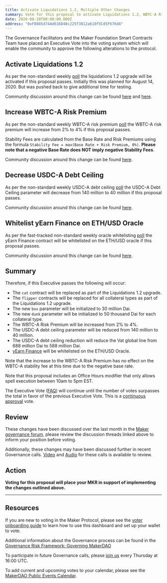 ```yaml
---
title: Activate Liquidations 1.2, Multiple Other Changes
summary: Vote for this proposal to activate Liquidations 1.2, WBTC-A Risk Premium, USDC-A Debt Ceiling, and Whitelist yEarn on ETH/USD Oracle.
date: 2020-08-28T00:00:00.000Z
address: "0xF8085d74Ad616D48c225f3812a610f5Cd5F676dA"
---
```

The Governance Facilitators and the Maker Foundation Smart Contracts Team have placed an Executive Vote into the voting system which will enable the community to approve the following alterations to the protocol.

## Activate Liquidations 1.2

As per the non-standard weekly [poll](https://vote.makerdao.com/polling-proposal/qmzaapfn5wxrqpk8pej9bepw1gxufmmndw96kgeufomjvd) the liquidations 1.2 upgrade will be activated if this proposal passes. Initially this was planned for August 14, 2020. But was pushed back to give additional time for testing.

Community discussion around this change can be found [here](https://forum.makerdao.com/t/3592) and [here](https://forum.makerdao.com/t/liquidations-1-2-technical-details/3792).

## Increase WBTC-A Risk Premium

As per the non-standard weekly WBTC-A risk premium [poll](https://vote.makerdao.com/polling-proposal/qmegdesyr94jquarahjurtl1xyhl7ccqhyvsyvnsh9gnof) the WBTC-A risk premium will increase from 2% to 4% if this proposal passes.

Stability Fees are calculated from the Base Rate and Risk Premiums using the formula `Stability Fee = max(Base Rate + Risk Premium, 0%)`. **Please note that a negative Base Rate does NOT imply negative Stability Fees**.

Community discussion around this change can be found [here](https://forum.makerdao.com/t/3484).

## Decrease USDC-A Debt Ceiling

As per the non-standard weekly USDC-A debt ceiling [poll](https://vote.makerdao.com/polling-proposal/qmyw9g1er2uf32mbojwde8nfdjlrqyjzgyzsdhkuyutban) the USDC-A Debt Ceiling parameter will decrease from 140 million to 40 million if this proposal passes.

Community discussion around this change can be found [here](https://forum.makerdao.com/t/3738).

## Whitelist yEarn Finance on ETH/USD Oracle

As per the fast-tracked non-standard weekly oracle whitelisting [poll](https://vote.makerdao.com/polling-proposal/qmf5fpixcyutkuxdslwiymqwpfymkbh74ea4c2smjmb5ia) the yEarn Finance contract will be whitelisted on the ETH/USD oracle if this proposal passes.

Community discussion around this change can be found [here](https://forum.makerdao.com/t/3773).

## Summary

Therefore, if this Executive passes the following will occur:
- The `cat` contract will be replaced as part of the Liquidations 1.2 upgrade.
- The `flipper` contracts will be replaced for all collateral types as part of the Liquidations 1.2 upgrade.
- The new `box` parameter will be initialized to 30 million Dai.
- The new `dunk` parameter will be initialized to 50 thousand Dai for each collateral type.
- The WBTC-A Risk Premium will be increased from 2% to 4%.
- The USDC-A debt ceiling parameter will be reduced from 140 million to 40 million.
- The USDC-A debt ceiling reduction will reduce the Vat global line from 688 million Dai to 588 million Dai.
- [yEarn Finance](https://yearn.finance/) will be whitelisted on the ETH/USD Oracle.

Note that the increase to the WBTC-A Risk Premium has no effect on the WBTC-A stability fee at this time due to the negative base rate.

Note that this proposal includes an Office Hours modifier that only allows spell execution between 10am to 5pm EST. 

The Executive Vote ([FAQ](https://community-development.makerdao.com/makerdao-mcd-faqs/faqs#governance)) will continue until the number of votes surpasses the total in favor of the previous Executive Vote. This is a [continuous approval](https://community-development.makerdao.com/makerdao-mcd-faqs/faqs/governance#what-is-continuous-approval-voting) vote.

## Review

These changes have been discussed over the last month in the [Maker governance forum](https://forum.makerdao.com/), please review the discussion threads linked above to inform your position before voting.  

Additionally, these changes may have been discussed further in recent Governance calls. [Video](https://www.youtube.com/playlist?list=PLLzkWCj8ywWNq5-90-Id6VPSsrk4OWVan) and [Audio](https://soundcloud.com/makerdao/sets/governance-calls) for these calls is available to review.

## Action

**Voting for this proposal will place your MKR in support of implementing the changes outlined above.**

---

## Resources

If you are new to voting in the Maker Protocol, please see the [voter onboarding guide](https://community-development.makerdao.com/onboarding/voter-onboarding) to learn how to use this dashboard and set up your wallet to vote.

Additional information about the Governance process can be found in the [Governance Risk Framework: Governing MakerDAO](https://community-development.makerdao.com/governance/governance-risk-framework)

To participate in future Governance calls, please [join us](https://community-development.makerdao.com/governance/governance-and-risk-meetings) every Thursday at 16:00 UTC.

To add current and upcoming votes to your calendar, please see the [MakerDAO Public Events Calendar](https://calendar.google.com/calendar/embed?src=makerdao.com_3efhm2ghipksegl009ktniomdk%40group.calendar.google.com&amp;ctz=America%2FLos_Angeles).